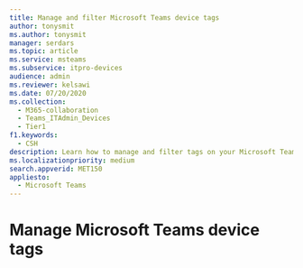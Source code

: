 ```yaml
---
title: Manage and filter Microsoft Teams device tags
author: tonysmit
ms.author: tonysmit
manager: serdars
ms.topic: article
ms.service: msteams
ms.subservice: itpro-devices
audience: admin
ms.reviewer: kelsawi
ms.date: 07/20/2020
ms.collection: 
  - M365-collaboration
  - Teams_ITAdmin_Devices
  - Tier1
f1.keywords: 
  - CSH
description: Learn how to manage and filter tags on your Microsoft Teams devices.
ms.localizationpriority: medium
search.appverid: MET150
appliesto: 
  - Microsoft Teams
---
```


# Manage Microsoft Teams device tags
